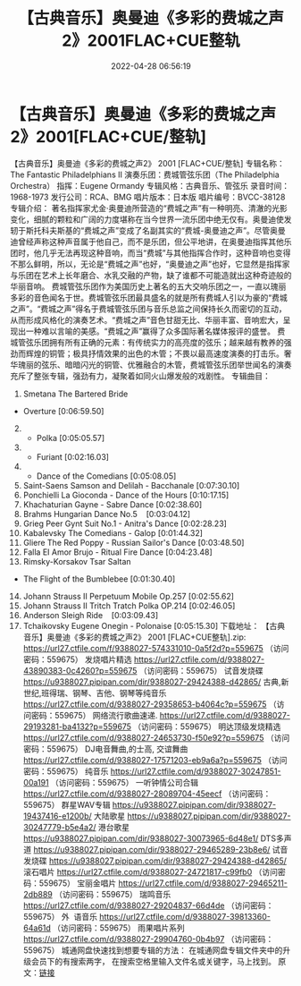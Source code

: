 ﻿---
title: 【古典音乐】奥曼迪《多彩的费城之声2》2001FLAC+CUE整轨
date: 2022-04-28 06:56:19
categories: 古典音乐、新世纪、纯音雅乐
tags: 纯音乐
---
# 【古典音乐】奥曼迪《多彩的费城之声2》2001[FLAC+CUE/整轨]

【古典音乐】奥曼迪《多彩的费城之声2》 2001
[FLAC+CUE/整轨]
专辑名称：The Fantastic
Philadelphians II
演奏乐团：费城管弦乐团（The Philadelphia
Orchestra）
指挥：Eugene Ormandy
专辑风格：古典音乐、管弦乐
录音时间：1968-1973
发行公司：RCA、BMG
唱片版本：日本版
唱片编号：BVCC-38128
专辑介绍：
著名指挥家尤金·奥曼迪所营造的“费城之声”有一种明亮、清澈的光影变化，细腻的颗粒和广阔的力度堪称在当今世界一流乐团中绝无仅有。奥曼迪使发轫于斯托科夫斯基的“费城之声”变成了名副其实的“费城-奥曼迪之声”。尽管奥曼迪曾经声称这种声音属于他自己，而不是乐团，但公平地讲，在奥曼迪指挥其他乐团时，他几乎无法再现这种音响，而当“费城”与其他指挥合作时，这种音响也变得不那么鲜明，所以，无论是“费城之声”也好，“奥曼迪之声”也好，它显然是指挥家与乐团在艺术上长年磨合、水乳交融的产物，缺了谁都不可能造就出这种奇迹般的华丽音响。
费城管弦乐团作为美国历史上著名的五大交响乐团之一，一直以瑰丽多彩的音色闻名于世。费城管弦乐团最具盛名的就是所有费城人引以为豪的“费城之声”。“费城之声”得名于费城管弦乐团与音乐总监之间保持长久而密切的互动，从而形成风格化的演奏艺术。“费城之声”音色甘甜无比、华丽丰富、音响宏大，呈现出一种难以言喻的美感。“费城之声”赢得了众多国际著名媒体报评的盛誉。
费城管弦乐团拥有所有正确的元素：有传统实力的高亮度的弦乐；越来越有教养的强劲而辉煌的铜管；极具抒情效果的出色的木管；不畏以最高速度演奏的打击乐。奢华瑰丽的弦乐、暗暗闪光的铜管、优雅融合的木管，费城管弦乐团举世闻名的演奏充斥了整张专辑，强劲有力，凝聚着如同火山爆发般的戏剧性。
专辑曲目：
01. Smetana The Bartered Bride
- Overture
[0:06:59.50]
02. - Polka
[0:05:05.57]
03. - Furiant
[0:02:16.03]
04. - Dance of the
Comedians
[0:05:08.05]
05. Saint-Saens Samson and
Delilah - Bacchanale
[0:07:30.10]
06. Ponchielli La Gioconda -
Dance of the Hours
[0:10:17.15]
07. Khachaturian Gayne - Sabre
Dance
[0:02:38.60]
08. Brahms Hungarian Dance
No.5    [0:03:04.12]
09. Grieg Peer Gynt Suit No.1 -
Anitra's Dance
[0:02:28.23]
10. Kabalevsky The Comedians -
Galop
[0:01:44.32]
11. Gliere The Red Poppy -
Russian Sailor's Dance
[0:03:48.50]
12. Falla EI Amor Brujo -
Ritual Fire Dance
[0:04:23.48]
13. Rimsky-Korsakov Tsar Saltan
- The Flight of the Bumblebee
[0:01:30.40]
14. Johann Strauss II Perpetuum
Mobile Op.257
[0:02:55.62]
15. Johann Strauss II Tritch
Tratch Polka OP.214
[0:02:46.05]
16. Anderson Sleigh
Ride    [0:03:09.43]
17. Tchaikovsky Eugene Onegin -
Polonaise
[0:05:15.30]
下载地址：
【古典音乐】奥曼迪《多彩的费城之声2》 2001 [FLAC+CUE整轨].zip: https://url27.ctfile.com/f/9388027-574331010-0a5f2d?p=559675
（访问密码：559675）
发烧唱片精选
https://url27.ctfile.com/d/9388027-43890383-0c4260?p=559675
（访问密码：559675）
试音发烧碟
https://u9388027.pipipan.com/dir/9388027-29424388-d42865/
古典,新世纪,班得瑞、钢琴、吉他、钢琴等纯音乐
https://url27.ctfile.com/d/9388027-29358653-b4064c?p=559675
（访问密码：559675）
网络流行歌曲速递.
https://url27.ctfile.com/d/9388027-29193281-ba4132?p=559675
（访问密码：559675）
明达顶级发烧精选
https://url27.ctfile.com/d/9388027-24653730-f50e92?p=559675
（访问密码：559675）
DJ电音舞曲,的士高,
交谊舞曲
https://url27.ctfile.com/d/9388027-17571203-eb9a6a?p=559675
（访问密码：559675）
纯音乐
https://url27.ctfile.com/d/9388027-30247851-00a191
（访问密码：559675）
一听钟情公司合辑
https://url27.ctfile.com/d/9388027-28089704-45eecf
（访问密码：559675）
群星WAV专辑
https://u9388027.pipipan.com/dir/9388027-19437416-e1200b/
大陆歌星
https://u9388027.pipipan.com/dir/9388027-30247779-b5e4a2/
港台歌星
https://u9388027.pipipan.com/dir/9388027-30073965-6d48e1/
DTS多声道
https://u9388027.pipipan.com/dir/9388027-29465289-23b8e6/
试音发烧碟
https://u9388027.pipipan.com/dir/9388027-29424388-d42865/
滚石唱片
https://url27.ctfile.com/d/9388027-24721817-c99fb0
（访问密码：559675）
宝丽金唱片
https://url27.ctfile.com/d/9388027-29465211-2db889
（访问密码：559675）
瑞鸣音乐
https://url27.ctfile.com/d/9388027-29204837-66d4de
（访问密码：559675）
外  语音乐
https://url27.ctfile.com/d/9388027-39813360-64a61d
（访问密码：559675）
雨果唱片系列
https://url27.ctfile.com/d/9388027-29904760-0b4b97
（访问密码：559675）
城通网盘快速找到想要专辑的方法：
在城通网盘专辑文件夹中的升级会员下的有搜索两字，
在搜索空格里输入文件名或关键字，马上找到。
原文：[链接](https://blog.sina.com.cn/s/blog_1647c7e7601030wwj.html)